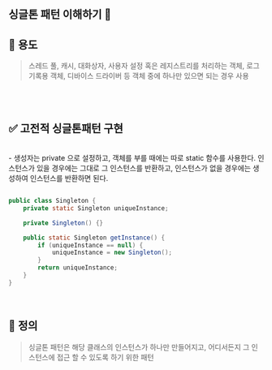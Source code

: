 
## 싱글톤 패턴 이해하기 🌟

## 🎯 용도
> 스레드 풀, 캐시, 대화상자, 사용자 설정 혹은 레지스트리를 처리하는 객체, 로그 기록용 객체, 디바이스
> 드라이버 등 객체 중에 하나만 있으면 되는 경우 사용
</br>
</br>

## ✅ 고전적 싱글톤패턴 구현

</br>
- 생성자는 private 으로 설정하고, 객체를 부를 때에는 따로 static 함수를 사용한다. 인스턴스가 있을 경우에는 그대로 그 인스턴스를 반환하고, 인스턴스가 없을 경우에는 생성하여 인스턴스를 반환하면 된다. 

</br>

```java

public class Singleton {
    private static Singleton uniqueInstance;

    private Singleton() {}

    public static Singleton getInstance() {
        if (uniqueInstance == null) {
            uniqueInstance = new Singleton();
        }
        return uniqueInstance;
    }
}
```

</br>

## 📝 정의
> 싱글톤 패턴은 해당 클래스의 인스턴스가 하나만 만들어지고, 어디서든지 그 인스턴스에 접근 할 수 있도록 하기 위한 패턴
